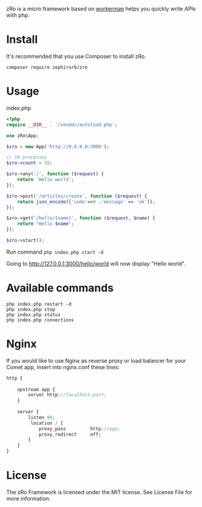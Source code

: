 zRo is a micro framework based on [workerman](https://github.com/walkor/workerman) helps you quickly write APIs with php.

# Install
It's recommended that you use Composer to install zRo.

`composer require zephirorb/zro`

# Usage
index.php
```php
<?php
require __DIR__ . '/vendor/autoload.php';

use zRo\App;

$zro = new App('http://0.0.0.0:3000');

// 10 processes
$zro->count = 10; 

$zro->any('/', function ($request) {
    return 'Hello world';
});

$zro->post('/articles/create', function ($request) {
    return json_encode(['code'=>0 ,'message' => 'ok']);
});

$zro->get('/hello/{name}', function ($request, $name) {
    return "Hello $name";
});

$zro->start();
```

Run command `php index.php start -d` 

Going to http://127.0.0.1:3000/hello/world will now display "Hello world".

# Available commands
```
php index.php restart -d
php index.php stop
php index.php status
php index.php connections
```


# Nginx

If you would like to use Nginx as reverse proxy or load balancer for your Comet app, insert into nginx.conf these lines:

```php
http {
 
    upstream app {
        server http://localhost:port;
    }
  
    server {
        listen 80;
         location / {
            proxy_pass         http://app;
            proxy_redirect     off;
        }
    }
}    
```

# License
The zRo Framework is licensed under the MIT license. See License File for more information.
